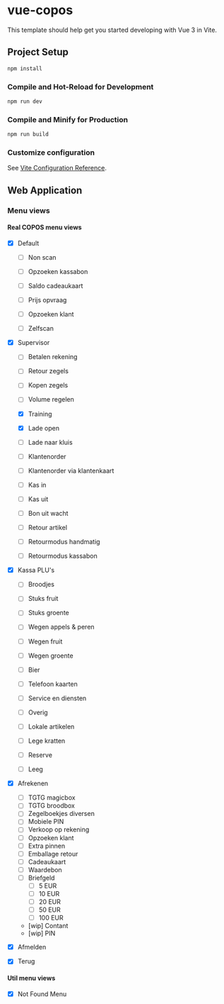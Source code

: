 # vue-copos

This template should help get you started developing with Vue 3 in Vite.

## Project Setup
```sh
npm install
```

### Compile and Hot-Reload for Development
```sh
npm run dev
```

### Compile and Minify for Production
```sh
npm run build
```

### Customize configuration
See [Vite Configuration Reference](https://vitejs.dev/config/).

## Web Application

### Menu views
#### Real COPOS menu views
- [x] Default
  - [ ] Non scan
  - [ ] Opzoeken kassabon
  - [ ] Saldo cadeaukaart
  - [ ] Prijs opvraag
  - [ ] Opzoeken klant
  - [ ] Zelfscan


- [x] Supervisor
  - [ ] Betalen rekening
  - [ ] Retour zegels
  - [ ] Kopen zegels
  - [ ] Volume regelen
  - [x] Training
  - [x] Lade open
  - [ ] Lade naar kluis
  - [ ] Klantenorder
  - [ ] Klantenorder via klantenkaart
  - [ ] Kas in
  - [ ] Kas uit
  - [ ] Bon uit wacht
  - [ ] Retour artikel
  - [ ] Retourmodus handmatig
  - [ ] Retourmodus kassabon


- [x] Kassa PLU's
  - [ ] Broodjes
  - [ ] Stuks fruit
  - [ ] Stuks groente
  - [ ] Wegen appels & peren
  - [ ] Wegen fruit
  - [ ] Wegen groente
  - [ ] Bier
  - [ ] Telefoon kaarten
  - [ ] Service en diensten
  - [ ] Overig
  - [ ] Lokale artikelen
  - [ ] Lege kratten
  - [ ] Reserve
  - [ ] Leeg


- [x] Afrekenen
  - [ ] TGTG magicbox
  - [ ] TGTG broodbox
  - [ ] Zegelboekjes diversen
  - [ ] Mobiele PIN
  - [ ] Verkoop op rekening
  - [ ] Opzoeken klant
  - [ ] Extra pinnen
  - [ ] Emballage retour
  - [ ] Cadeaukaart
  - [ ] Waardebon
  - [ ] Briefgeld
    - [ ] 5 EUR
    - [ ] 10 EUR
    - [ ] 20 EUR
    - [ ] 50 EUR
    - [ ] 100 EUR
  - [wip] Contant
  - [wip] PIN


- [x] Afmelden
- [x] Terug

#### Util menu views
- [x] Not Found Menu